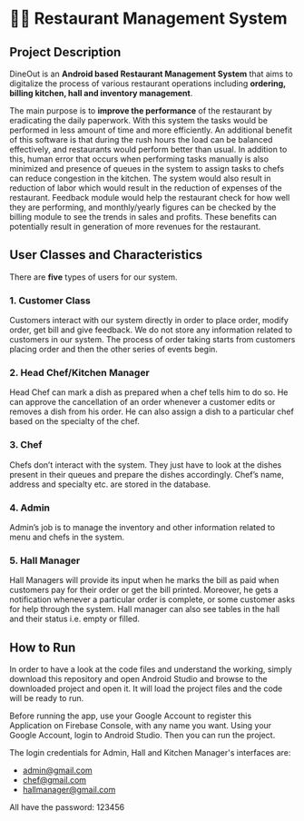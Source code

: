 # 👨‍🍳 Restaurant Management System

## Project Description
DineOut is an **Android based Restaurant Management System** that aims to digitalize the process of various restaurant operations including **ordering, billing kitchen, hall and inventory management**. 

The main purpose is to **improve the performance** of the restaurant by eradicating the daily paperwork. With this system the tasks
would be performed in less amount of time and more efficiently. An additional benefit of this software is that during the rush hours the load can be balanced effectively, and restaurants would perform better than usual. In addition to this, human error that occurs when performing tasks manually is also minimized and presence of queues in the system to assign tasks to chefs can reduce congestion in the kitchen. The system would also result in reduction of labor which would result in the reduction of expenses of the restaurant. Feedback module would help the restaurant check for how well they are performing, and monthly/yearly figures can be checked by the billing module to see the trends in sales and profits. These benefits can potentially result in generation of more revenues for the restaurant.


## User Classes and Characteristics
There are **five** types of users for our system. 

### 1. Customer Class
Customers interact with our system directly in order to place order, modify order, get bill and give feedback. We do not store any information related to customers in our system. The process of order taking starts from customers placing order and then the other series of events begin.

### 2. Head Chef/Kitchen Manager
Head Chef can mark a dish as prepared when a chef tells him to do so. He can approve the cancellation of an order whenever a customer edits or removes a dish from his order. He can also assign a dish to a particular chef based on the specialty of the chef.

### 3. Chef
Chefs don’t interact with the system. They just have to look at the dishes present in their queues and prepare the dishes accordingly. Chef’s name, address and specialty etc. are stored in the database.

### 4. Admin
Admin’s job is to manage the inventory and other information related to menu and chefs in the system.

### 5. Hall Manager
Hall Managers will provide its input when he marks the bill as paid when customers pay for their order or get the bill printed. Moreover, he gets a notification whenever a particular order is complete, or some customer asks for help through the system. Hall manager can also see tables in the hall and their status i.e. empty or filled.


## How to Run

In order to have a look at the code files and understand the working, simply download this repository and open Android Studio and browse to the downloaded project and open it. It will load the project files and the code will be ready to run. 

Before running the app, use your Google Account to register this Application on Firebase Console, with any name you want. Using your Google Account, login to Android Studio. Then you can run the project.

The login credentials for Admin, Hall and Kitchen Manager's interfaces are:
- admin@gmail.com
- chef@gmail.com
- hallmanager@gmail.com

All have the password: 123456


